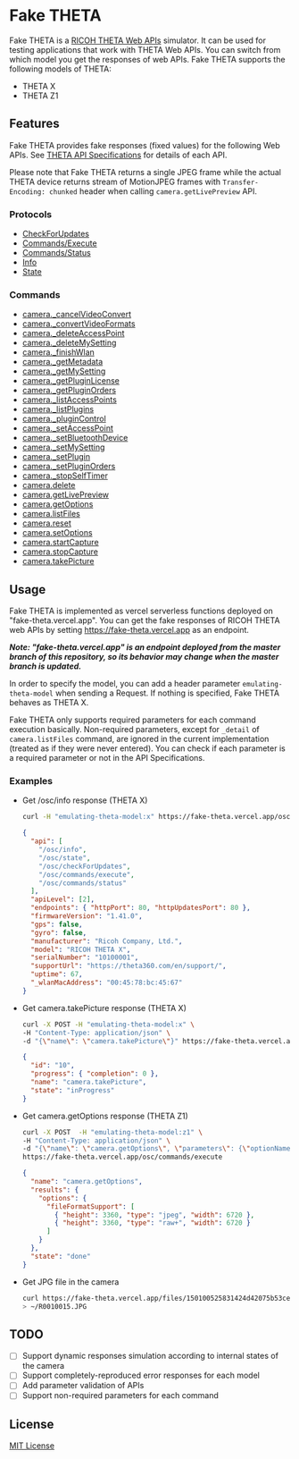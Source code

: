 # Fake THETA

Fake THETA is a [RICOH THETA Web APIs](https://github.com/ricohapi/theta-api-specs) simulator.
It can be used for testing applications that work with THETA Web APIs.
You can switch from which model you get the responses of web APIs.
Fake THETA supports the following models of THETA:

- THETA X
- THETA Z1

## Features

Fake THETA provides fake responses (fixed values) for the following Web APIs.
See [THETA API Specifications](https://github.com/ricohapi/theta-api-specs) for details of each API.

Please note that Fake THETA returns a single JPEG frame while the actual THETA device returns stream of MotionJPEG frames with `Transfer-Encoding: chunked` header when calling `camera.getLivePreview` API.

### Protocols

- [CheckForUpdates](https://github.com/ricohapi/theta-api-specs/blob/main/theta-web-api-v2.1/protocols/check_for_updates.md)
- [Commands/Execute](https://github.com/ricohapi/theta-api-specs/blob/main/theta-web-api-v2.1/protocols/commands_execute.md)
- [Commands/Status](https://github.com/ricohapi/theta-api-specs/blob/main/theta-web-api-v2.1/protocols/commands_status.md)
- [Info](https://github.com/ricohapi/theta-api-specs/blob/main/theta-web-api-v2.1/protocols/info.md)
- [State](https://github.com/ricohapi/theta-api-specs/blob/main/theta-web-api-v2.1/protocols/state.md)

### Commands

- [camera.\_cancelVideoConvert](https://github.com/ricohapi/theta-api-specs/blob/main/theta-web-api-v2.1/commands/camera._cancel_video_convert.md)
- [camera.\_convertVideoFormats](https://github.com/ricohapi/theta-api-specs/blob/main/theta-web-api-v2.1/commands/camera._convert_video_formats.md)
- [camera.\_deleteAccessPoint](https://github.com/ricohapi/theta-api-specs/blob/main/theta-web-api-v2.1/commands/camera._delete_access_point.md)
- [camera.\_deleteMySetting](https://github.com/ricohapi/theta-api-specs/blob/main/theta-web-api-v2.1/commands/camera._delete_mysetting.md)
- [camera.\_finishWlan](https://github.com/ricohapi/theta-api-specs/blob/main/theta-web-api-v2.1/commands/camera._finish_wlan.md)
- [camera.\_getMetadata](https://github.com/ricohapi/theta-api-specs/blob/main/theta-web-api-v2.1/commands/camera._get_metadata.md)
- [camera.\_getMySetting](https://github.com/ricohapi/theta-api-specs/blob/main/theta-web-api-v2.1/commands/camera._get_my_setting.md)
- [camera.\_getPluginLicense](https://github.com/ricohapi/theta-api-specs/blob/main/theta-web-api-v2.1/commands/camera._get_plugin_license.md)
- [camera.\_getPluginOrders](https://github.com/ricohapi/theta-api-specs/blob/main/theta-web-api-v2.1/commands/camera._get_plugin_orders.md)
- [camera.\_listAccessPoints](https://github.com/ricohapi/theta-api-specs/blob/main/theta-web-api-v2.1/commands/camera._list_access_points.md)
- [camera.\_listPlugins](https://github.com/ricohapi/theta-api-specs/blob/main/theta-web-api-v2.1/commands/camera._list_plugins.md)
- [camera.\_pluginControl](https://github.com/ricohapi/theta-api-specs/blob/main/theta-web-api-v2.1/commands/camera._plugin_control.md)
- [camera.\_setAccessPoint](https://github.com/ricohapi/theta-api-specs/blob/main/theta-web-api-v2.1/commands/camera._set_access_point.md)
- [camera.\_setBluetoothDevice](https://github.com/ricohapi/theta-api-specs/blob/main/theta-web-api-v2.1/commands/camera._set_bluetooth_device.md)
- [camera.\_setMySetting](https://github.com/ricohapi/theta-api-specs/blob/main/theta-web-api-v2.1/commands/camera._set_my_setting.md)
- [camera.\_setPlugin](https://github.com/ricohapi/theta-api-specs/blob/main/theta-web-api-v2.1/commands/camera._set_plugin.md)
- [camera.\_setPluginOrders](https://github.com/ricohapi/theta-api-specs/blob/main/theta-web-api-v2.1/commands/camera._set_plugin_orders.md)
- [camera.\_stopSelfTimer](https://github.com/ricohapi/theta-api-specs/blob/main/theta-web-api-v2.1/commands/camera._stop_self_timer.md)
- [camera.delete](https://github.com/ricohapi/theta-api-specs/blob/main/theta-web-api-v2.1/commands/camera.delete.md)
- [camera.getLivePreview](https://github.com/ricohapi/theta-api-specs/blob/main/theta-web-api-v2.1/commands/camera.get_live_preview.md)
- [camera.getOptions](https://github.com/ricohapi/theta-api-specs/blob/main/theta-web-api-v2.1/commands/camera.get_options.md)
- [camera.listFiles](https://github.com/ricohapi/theta-api-specs/blob/main/theta-web-api-v2.1/commands/camera.list_files.md)
- [camera.reset](https://github.com/ricohapi/theta-api-specs/blob/main/theta-web-api-v2.1/commands/camera.reset.md)
- [camera.setOptions](https://github.com/ricohapi/theta-api-specs/blob/main/theta-web-api-v2.1/commands/camera.set_options.md)
- [camera.startCapture](https://github.com/ricohapi/theta-api-specs/blob/main/theta-web-api-v2.1/commands/camera.start_capture.md)
- [camera.stopCapture](https://github.com/ricohapi/theta-api-specs/blob/main/theta-web-api-v2.1/commands/camera.stop_capture.md)
- [camera.takePicture](https://github.com/ricohapi/theta-api-specs/blob/main/theta-web-api-v2.1/commands/camera.take_picture.md)

## Usage

Fake THETA is implemented as vercel serverless functions deployed on "fake-theta.vercel.app".
You can get the fake responses of RICOH THETA web APIs by setting https://fake-theta.vercel.app
as an endpoint.

**_Note: "fake-theta.vercel.app" is an endpoint deployed from the master branch of this repository, so its behavior may change when the master branch is updated._**

In order to specify the model, you can add a header parameter `emulating-theta-model` when sending a Request. If nothing is specified, Fake THETA behaves as THETA X.

Fake THETA only supports required parameters for each command execution basically.
Non-required parameters, except for `_detail` of `camera.listFiles` command, are ignored in the current implementation (treated as if they were never entered). You can check if each parameter is a required parameter or not in the API Specifications.

### Examples

- Get /osc/info response (THETA X)

  ```bash
  curl -H "emulating-theta-model:x" https://fake-theta.vercel.app/osc/info
  ```

  ```json
  {
    "api": [
      "/osc/info",
      "/osc/state",
      "/osc/checkForUpdates",
      "/osc/commands/execute",
      "/osc/commands/status"
    ],
    "apiLevel": [2],
    "endpoints": { "httpPort": 80, "httpUpdatesPort": 80 },
    "firmwareVersion": "1.41.0",
    "gps": false,
    "gyro": false,
    "manufacturer": "Ricoh Company, Ltd.",
    "model": "RICOH THETA X",
    "serialNumber": "10100001",
    "supportUrl": "https://theta360.com/en/support/",
    "uptime": 67,
    "_wlanMacAddress": "00:45:78:bc:45:67"
  }
  ```

- Get camera.takePicture response (THETA X)

  ```bash
  curl -X POST -H "emulating-theta-model:x" \
  -H "Content-Type: application/json" \
  -d "{\"name\": \"camera.takePicture\"}" https://fake-theta.vercel.app/osc/commands/execute
  ```

  ```json
  {
    "id": "10",
    "progress": { "completion": 0 },
    "name": "camera.takePicture",
    "state": "inProgress"
  }
  ```

- Get camera.getOptions response (THETA Z1)

  ```bash
  curl -X POST  -H "emulating-theta-model:z1" \
  -H "Content-Type: application/json" \
  -d "{\"name\": \"camera.getOptions\", \"parameters\": {\"optionNames\": [\"fileFormatSupport\"]}}" \
  https://fake-theta.vercel.app/osc/commands/execute
  ```

  ```json
  {
    "name": "camera.getOptions",
    "results": {
      "options": {
        "fileFormatSupport": [
          { "height": 3360, "type": "jpeg", "width": 6720 },
          { "height": 3360, "type": "raw+", "width": 6720 }
        ]
      }
    },
    "state": "done"
  }
  ```

- Get JPG file in the camera

  ```bash
  curl https://fake-theta.vercel.app/files/150100525831424d42075b53ce68c300/100RICOH/R0010015.JPG \
  > ~/R0010015.JPG
  ```

## TODO

- [ ] Support dynamic responses simulation according to internal states of the camera
- [ ] Support completely-reproduced error responses for each model
- [ ] Add parameter validation of APIs
- [ ] Support non-required parameters for each command

## License

[MIT License](LICENSE)
